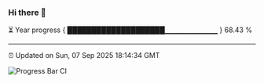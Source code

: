 ### Hi there 👋

⏳ Year progress { ████████████████████▁▁▁▁▁▁▁▁▁▁ } 68.43 %

---

⏰ Updated on Sun, 07 Sep 2025 18:14:34 GMT

![Progress Bar CI](https://github.com/code-lakshay/GitHub-Actions-Demo/workflows/Progress%20Bar%20CI/badge.svg)
